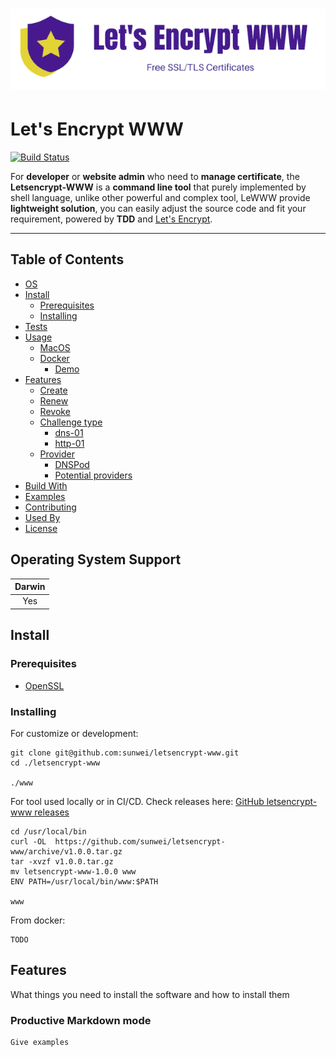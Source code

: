 # ![logo](./assets/github.logo.png)

# Let's Encrypt WWW 

[![Build Status](https://travis-ci.org/sunwei/letsencrypt-www.svg?branch=master)](https://travis-ci.org/sunwei/letsencrypt-www)

For **developer** or **website admin** who need to **manage certificate**, the **Letsencrypt-WWW** is a **command line tool** 
that purely implemented by shell language, unlike other powerful and complex tool, LeWWW provide **lightweight solution**, 
you can easily adjust the source code and fit your requirement, powered by **TDD** and [Let's Encrypt](https://letsencrypt.org/).

---


## Table of Contents
- [OS](#-operating-system-support)
- [Install](#-install)
  - [Prerequisites](#prerequisites)
  - [Installing](#prerequisites)
- [Tests](#-running-the-tests)
- [Usage](#-usage)
  - [MacOS](#macos)
  - [Docker](#docker)
    - [Demo](#html)
- [Features](#-features)
  - [Create](#create)
  - [Renew](#renew)
  - [Revoke](#revoke)
  - [Challenge type](#challenge-type)
    - [dns-01](#dns-01)
    - [http-01](#easy-wysiwyg-mode)
  - [Provider](#dns-provider)
    - [DNSPod](#dns-pod)
    - [Potential providers](#potential-providers)
- [Build With](#-build-with)
- [Examples](#-examples)
- [Contributing](#-contributing)
- [Used By](#-used-by)
- [License](#-license)


## Operating System Support

| Darwin | 
| :---------: | 
| Yes |

## Install

### Prerequisites

* [OpenSSL](https://www.openssl.org/source/)

### Installing

For customize or development:

```console
git clone git@github.com:sunwei/letsencrypt-www.git
cd ./letsencrypt-www

./www
```

For tool used locally or in CI/CD. Check releases here: [GitHub letsencrypt-www releases](https://github.com/sunwei/letsencrypt-www/releases)

```console
cd /usr/local/bin
curl -OL  https://github.com/sunwei/letsencrypt-www/archive/v1.0.0.tar.gz
tar -xvzf v1.0.0.tar.gz
mv letsencrypt-www-1.0.0 www
ENV PATH=/usr/local/bin/www:$PATH

www
```

From docker:

```
TODO
```

## Features

What things you need to install the software and how to install them

### Productive Markdown mode

```
Give examples
```